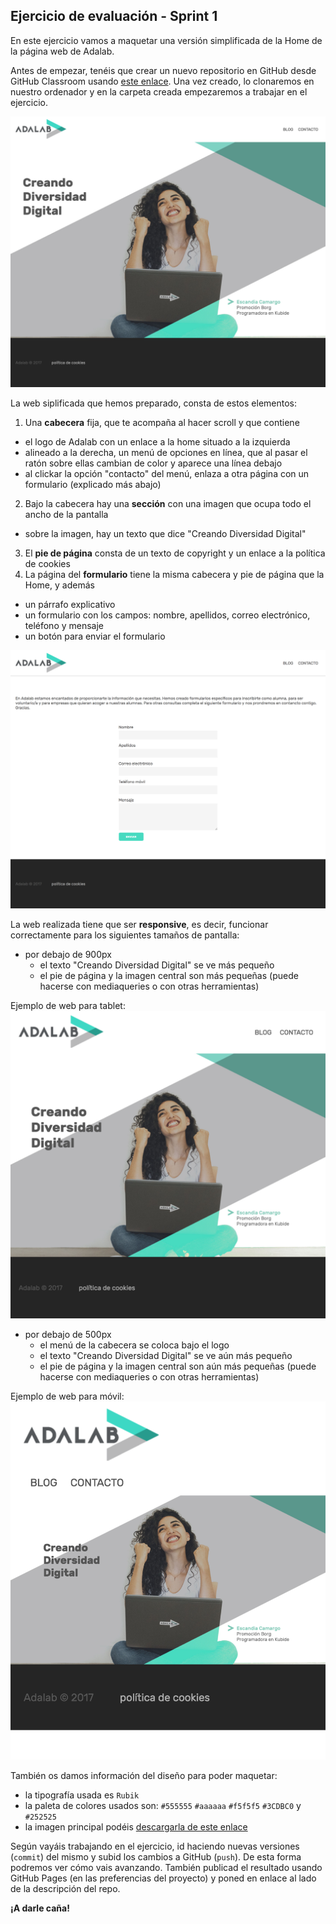 ## Ejercicio de evaluación - Sprint 1

En este ejercicio vamos a maquetar una versión simplificada de la Home de la página web de Adalab.

Antes de empezar, tenéis que crear un nuevo repositorio en GitHub desde GitHub Classroom usando [este enlace](https://classroom.github.com/a/5zjUiWhC). Una vez creado, lo clonaremos en nuestro ordenador y en la carpeta creada empezaremos a trabajar en el ejercicio.

![Web desktop](assets/images/desktop.png
"Captura de la web para desktop")

La web siplificada que hemos preparado, consta de estos elementos:
1. Una **cabecera** fija, que te acompaña al hacer scroll y que contiene
  - el logo de Adalab con un enlace a la home situado a la izquierda
  - alineado a la derecha, un menú de opciones en línea, que al pasar el ratón sobre ellas cambian de color y aparece una línea debajo
  - al clickar la opción "contacto" del menú, enlaza a otra página con un formulario (explicado más abajo)
2. Bajo la cabecera hay una **sección** con una imagen que ocupa todo el ancho de la pantalla
  - sobre la imagen, hay un texto que dice "Creando Diversidad Digital"
3. El **pie de página** consta de un texto de copyright y un enlace a la política de cookies
4. La página del **formulario** tiene la misma cabecera y pie de página que la Home, y además
  - un párrafo explicativo
  - un formulario con los campos: nombre, apellidos, correo electrónico, teléfono y mensaje
  - un botón para enviar el formulario

![Formulario](assets/images/form.png "Captura del formulario web")

La web realizada tiene que ser **responsive**, es decir, funcionar correctamente para los siguientes tamaños de pantalla:

- por debajo de 900px
  - el texto "Creando Diversidad Digital" se ve más pequeño
  - el pie de página y la imagen central son más pequeñas (puede hacerse con mediaqueries o con otras herramientas)

Ejemplo de web para tablet:
![Web tablet](assets/images/tablet.png "Captura de la web para tablet")

- por debajo de 500px
    - el menú de la cabecera se coloca bajo el logo
    - el texto "Creando Diversidad Digital" se ve aún más pequeño
    - el pie de página y la imagen central son aún más pequeñas (puede hacerse con mediaqueries o con otras herramientas)

Ejemplo de web para móvil:
![Web mobile](assets/images/mobile.png "Captura de la web para móvil")

También os damos información del diseño para poder maquetar:
- la tipografía usada es `Rubik`
- la paleta de colores usados son: `#555555` `#aaaaaa` `#f5f5f5` `#3CDBC0` y `#252525`
- la imagen principal podéis [descargarla de este enlace](http://adalab.es/wp-content/uploads/2017/02/banner_home_v3.jpeg)

Según vayáis trabajando en el ejercicio, id haciendo nuevas versiones (`commit`) del mismo y subid los cambios a GitHub (`push`). De esta forma podremos ver cómo vais avanzando. También publicad el resultado usando GitHub Pages (en las preferencias del proyecto) y poned en enlace al lado de la descripción del repo.

**¡A darle caña!**
